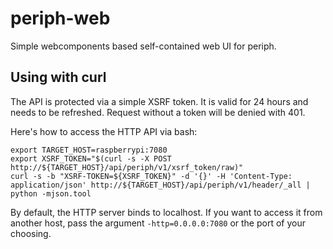 # periph-web

Simple webcomponents based self-contained web UI for periph.


## Using with curl

The API is protected via a simple XSRF token. It is valid for 24 hours and needs
to be refreshed. Request without a token will be denied with 401.

Here's how to access the HTTP API via bash:

```
export TARGET_HOST=raspberrypi:7080
export XSRF_TOKEN="$(curl -s -X POST http://${TARGET_HOST}/api/periph/v1/xsrf_token/raw)"
curl -s -b "XSRF-TOKEN=${XSRF_TOKEN}" -d '{}' -H 'Content-Type: application/json' http://${TARGET_HOST}/api/periph/v1/header/_all | python -mjson.tool
```

By default, the HTTP server binds to localhost. If you want to access it from
another host, pass the argument `-http=0.0.0.0:7080` or the port of your
choosing.
